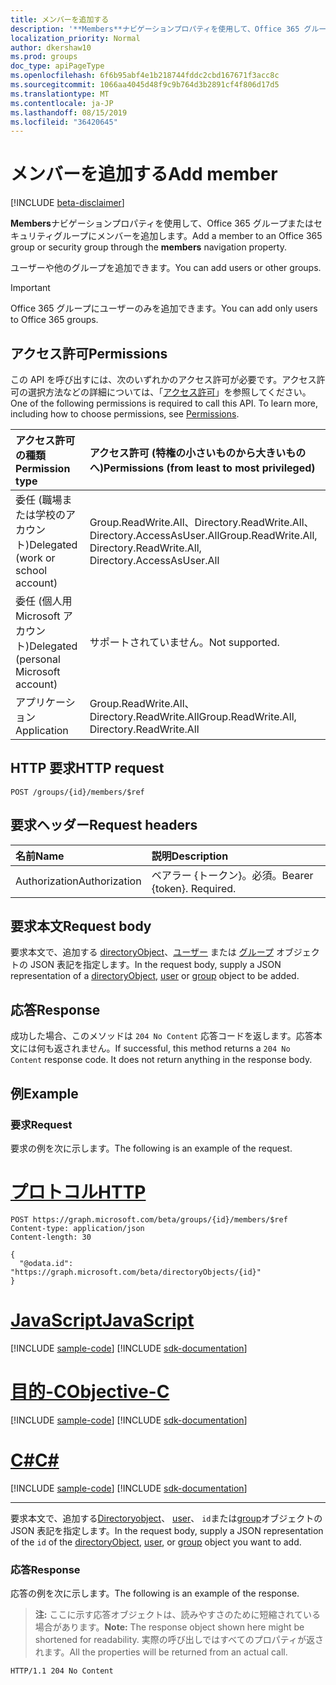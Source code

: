 ```yaml
---
title: メンバーを追加する
description: '**Members**ナビゲーションプロパティを使用して、Office 365 グループまたはセキュリティグループにメンバーを追加します。'
localization_priority: Normal
author: dkershaw10
ms.prod: groups
doc_type: apiPageType
ms.openlocfilehash: 6f6b95abf4e1b218744fddc2cbd167671f3acc8c
ms.sourcegitcommit: 1066aa4045d48f9c9b764d3b2891cf4f806d17d5
ms.translationtype: MT
ms.contentlocale: ja-JP
ms.lasthandoff: 08/15/2019
ms.locfileid: "36420645"
---
```

# <a name="add-member"></a><span data-ttu-id="e8f95-103">メンバーを追加する</span><span class="sxs-lookup"><span data-stu-id="e8f95-103">Add member</span></span>

[!INCLUDE [beta-disclaimer](../../includes/beta-disclaimer.md)]

<span data-ttu-id="e8f95-104">**Members**ナビゲーションプロパティを使用して、Office 365 グループまたはセキュリティグループにメンバーを追加します。</span><span class="sxs-lookup"><span data-stu-id="e8f95-104">Add a member to an Office 365 group or security group through the **members** navigation property.</span></span>

<span data-ttu-id="e8f95-105">ユーザーや他のグループを追加できます。</span><span class="sxs-lookup"><span data-stu-id="e8f95-105">You can add users or other groups.</span></span> 

> [!Important]
> <span data-ttu-id="e8f95-106">Office 365 グループにユーザーのみを追加できます。</span><span class="sxs-lookup"><span data-stu-id="e8f95-106">You can add only users to Office 365 groups.</span></span>

## <a name="permissions"></a><span data-ttu-id="e8f95-107">アクセス許可</span><span class="sxs-lookup"><span data-stu-id="e8f95-107">Permissions</span></span>
<span data-ttu-id="e8f95-p101">この API を呼び出すには、次のいずれかのアクセス許可が必要です。アクセス許可の選択方法などの詳細については、「[アクセス許可](/graph/permissions-reference)」を参照してください。</span><span class="sxs-lookup"><span data-stu-id="e8f95-p101">One of the following permissions is required to call this API. To learn more, including how to choose permissions, see [Permissions](/graph/permissions-reference).</span></span>

|<span data-ttu-id="e8f95-110">アクセス許可の種類</span><span class="sxs-lookup"><span data-stu-id="e8f95-110">Permission type</span></span>      | <span data-ttu-id="e8f95-111">アクセス許可 (特権の小さいものから大きいものへ)</span><span class="sxs-lookup"><span data-stu-id="e8f95-111">Permissions (from least to most privileged)</span></span>              |
|:--------------------|:---------------------------------------------------------|
|<span data-ttu-id="e8f95-112">委任 (職場または学校のアカウント)</span><span class="sxs-lookup"><span data-stu-id="e8f95-112">Delegated (work or school account)</span></span> | <span data-ttu-id="e8f95-113">Group.ReadWrite.All、Directory.ReadWrite.All、Directory.AccessAsUser.All</span><span class="sxs-lookup"><span data-stu-id="e8f95-113">Group.ReadWrite.All, Directory.ReadWrite.All, Directory.AccessAsUser.All</span></span>    |
|<span data-ttu-id="e8f95-114">委任 (個人用 Microsoft アカウント)</span><span class="sxs-lookup"><span data-stu-id="e8f95-114">Delegated (personal Microsoft account)</span></span> | <span data-ttu-id="e8f95-115">サポートされていません。</span><span class="sxs-lookup"><span data-stu-id="e8f95-115">Not supported.</span></span>    |
|<span data-ttu-id="e8f95-116">アプリケーション</span><span class="sxs-lookup"><span data-stu-id="e8f95-116">Application</span></span> | <span data-ttu-id="e8f95-117">Group.ReadWrite.All、Directory.ReadWrite.All</span><span class="sxs-lookup"><span data-stu-id="e8f95-117">Group.ReadWrite.All, Directory.ReadWrite.All</span></span> |

## <a name="http-request"></a><span data-ttu-id="e8f95-118">HTTP 要求</span><span class="sxs-lookup"><span data-stu-id="e8f95-118">HTTP request</span></span>
<!-- { "blockType": "ignored" } -->
```http
POST /groups/{id}/members/$ref
```

## <a name="request-headers"></a><span data-ttu-id="e8f95-119">要求ヘッダー</span><span class="sxs-lookup"><span data-stu-id="e8f95-119">Request headers</span></span>
| <span data-ttu-id="e8f95-120">名前</span><span class="sxs-lookup"><span data-stu-id="e8f95-120">Name</span></span> | <span data-ttu-id="e8f95-121">説明</span><span class="sxs-lookup"><span data-stu-id="e8f95-121">Description</span></span>|
|:---- |:-----------|
| <span data-ttu-id="e8f95-122">Authorization</span><span class="sxs-lookup"><span data-stu-id="e8f95-122">Authorization</span></span> | <span data-ttu-id="e8f95-p102">ベアラー {トークン}。必須。</span><span class="sxs-lookup"><span data-stu-id="e8f95-p102">Bearer {token}. Required.</span></span> |

## <a name="request-body"></a><span data-ttu-id="e8f95-125">要求本文</span><span class="sxs-lookup"><span data-stu-id="e8f95-125">Request body</span></span>
<span data-ttu-id="e8f95-126">要求本文で、追加する [directoryObject](../resources/directoryobject.md)、[ユーザー](../resources/user.md) または [グループ](../resources/group.md) オブジェクトの JSON 表記を指定します。</span><span class="sxs-lookup"><span data-stu-id="e8f95-126">In the request body, supply a JSON representation of a [directoryObject](../resources/directoryobject.md), [user](../resources/user.md) or [group](../resources/group.md) object to be added.</span></span>

## <a name="response"></a><span data-ttu-id="e8f95-127">応答</span><span class="sxs-lookup"><span data-stu-id="e8f95-127">Response</span></span>
<span data-ttu-id="e8f95-p103">成功した場合、このメソッドは `204 No Content` 応答コードを返します。応答本文には何も返されません。</span><span class="sxs-lookup"><span data-stu-id="e8f95-p103">If successful, this method returns a `204 No Content` response code. It does not return anything in the response body.</span></span>

## <a name="example"></a><span data-ttu-id="e8f95-130">例</span><span class="sxs-lookup"><span data-stu-id="e8f95-130">Example</span></span>
### <a name="request"></a><span data-ttu-id="e8f95-131">要求</span><span class="sxs-lookup"><span data-stu-id="e8f95-131">Request</span></span>
<span data-ttu-id="e8f95-132">要求の例を次に示します。</span><span class="sxs-lookup"><span data-stu-id="e8f95-132">The following is an example of the request.</span></span>

# <a name="httptabhttp"></a>[<span data-ttu-id="e8f95-133">プロトコル</span><span class="sxs-lookup"><span data-stu-id="e8f95-133">HTTP</span></span>](#tab/http)
<!-- {
  "blockType": "request",
  "name": "add_group_member"
}-->
```http
POST https://graph.microsoft.com/beta/groups/{id}/members/$ref
Content-type: application/json
Content-length: 30

{
  "@odata.id": "https://graph.microsoft.com/beta/directoryObjects/{id}"
}
```
# <a name="javascripttabjavascript"></a>[<span data-ttu-id="e8f95-134">JavaScript</span><span class="sxs-lookup"><span data-stu-id="e8f95-134">JavaScript</span></span>](#tab/javascript)
[!INCLUDE [sample-code](../includes/snippets/javascript/add-group-member-javascript-snippets.md)]
[!INCLUDE [sdk-documentation](../includes/snippets/snippets-sdk-documentation-link.md)]

# <a name="objective-ctabobjc"></a>[<span data-ttu-id="e8f95-135">目的-C</span><span class="sxs-lookup"><span data-stu-id="e8f95-135">Objective-C</span></span>](#tab/objc)
[!INCLUDE [sample-code](../includes/snippets/objc/add-group-member-objc-snippets.md)]
[!INCLUDE [sdk-documentation](../includes/snippets/snippets-sdk-documentation-link.md)]

# <a name="ctabcsharp"></a>[<span data-ttu-id="e8f95-136">C#</span><span class="sxs-lookup"><span data-stu-id="e8f95-136">C#</span></span>](#tab/csharp)
[!INCLUDE [sample-code](../includes/snippets/csharp/add-group-member-csharp-snippets.md)]
[!INCLUDE [sdk-documentation](../includes/snippets/snippets-sdk-documentation-link.md)]

---

<span data-ttu-id="e8f95-137">要求本文で、追加する[Directoryobject](../resources/directoryobject.md)、 [user](../resources/user.md)、 `id`または[group](../resources/group.md)オブジェクトの JSON 表記を指定します。</span><span class="sxs-lookup"><span data-stu-id="e8f95-137">In the request body, supply a JSON representation of the `id` of the [directoryObject](../resources/directoryobject.md), [user](../resources/user.md), or [group](../resources/group.md) object you want to add.</span></span>

### <a name="response"></a><span data-ttu-id="e8f95-138">応答</span><span class="sxs-lookup"><span data-stu-id="e8f95-138">Response</span></span>
<span data-ttu-id="e8f95-139">応答の例を次に示します。</span><span class="sxs-lookup"><span data-stu-id="e8f95-139">The following is an example of the response.</span></span>
><span data-ttu-id="e8f95-140">**注:** ここに示す応答オブジェクトは、読みやすさのために短縮されている場合があります。</span><span class="sxs-lookup"><span data-stu-id="e8f95-140">**Note:** The response object shown here might be shortened for readability.</span></span> <span data-ttu-id="e8f95-141">実際の呼び出しではすべてのプロパティが返されます。</span><span class="sxs-lookup"><span data-stu-id="e8f95-141">All the properties will be returned from an actual call.</span></span>
<!-- {
  "blockType": "response",
  "truncated": true,
  "@odata.type": "microsoft.graph.directoryObject"
} -->
```http
HTTP/1.1 204 No Content
```

<!-- uuid: 8fcb5dbc-d5aa-4681-8e31-b001d5168d79
2015-10-25 14:57:30 UTC -->
<!--
{
  "type": "#page.annotation",
  "description": "Create member",
  "keywords": "",
  "section": "documentation",
  "tocPath": "",
  "suppressions": [
  ]
}
-->
